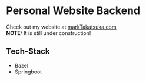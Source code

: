 # Personal Website Backend
Check out my website at [markTakatsuka.com](https://markTakatsuka.com)  
**NOTE:** It is still under construction!


## Tech-Stack
- Bazel
- Springboot
